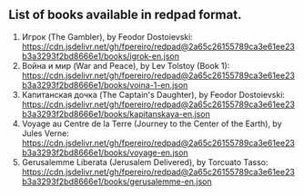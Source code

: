 ## List of books available in redpad format.

1) Игрок (The Gambler), by Feodor Dostoievski: https://cdn.jsdelivr.net/gh/fpereiro/redpad@2a65c26155789ca3e61ee23b3a3293f2bd8666e1/books/igrok-en.json
2) Война и мир (War and Peace), by Lev Tolstoy (Book 1): https://cdn.jsdelivr.net/gh/fpereiro/redpad@2a65c26155789ca3e61ee23b3a3293f2bd8666e1/books/voina-1-en.json
3) Капитанская дочка (The Captain's Daughter), by Feodor Dostoievski: https://cdn.jsdelivr.net/gh/fpereiro/redpad@2a65c26155789ca3e61ee23b3a3293f2bd8666e1/books/kapitanskaya-en.json
4) Voyage au Centre de la Terre (Journey to the Center of the Earth), by Jules Verne: https://cdn.jsdelivr.net/gh/fpereiro/redpad@2a65c26155789ca3e61ee23b3a3293f2bd8666e1/books/voyage-en.json
5) Gerusalemme Liberata (Jerusalem Delivered), by Torcuato Tasso: https://cdn.jsdelivr.net/gh/fpereiro/redpad@2a65c26155789ca3e61ee23b3a3293f2bd8666e1/books/gerusalemme-en.json
